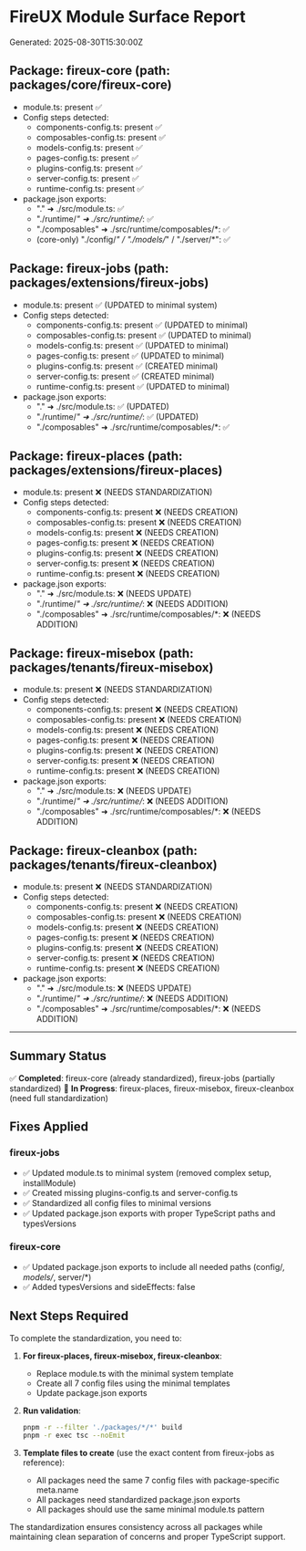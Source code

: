 # FireUX Module Surface Report

Generated: 2025-08-30T15:30:00Z

## Package: fireux-core (path: packages/core/fireux-core)

- module.ts: present ✅
- Config steps detected:
  - components-config.ts: present ✅
  - composables-config.ts: present ✅
  - models-config.ts: present ✅
  - pages-config.ts: present ✅
  - plugins-config.ts: present ✅
  - server-config.ts: present ✅
  - runtime-config.ts: present ✅
- package.json exports:
  - "." ➜ ./src/module.ts: ✅
  - "./runtime/_" ➜ ./src/runtime/_: ✅
  - "./composables" ➜ ./src/runtime/composables/\*: ✅
  - (core-only) "./config/_" / "./models/_" / "./server/\*": ✅

## Package: fireux-jobs (path: packages/extensions/fireux-jobs)

- module.ts: present ✅ (UPDATED to minimal system)
- Config steps detected:
  - components-config.ts: present ✅ (UPDATED to minimal)
  - composables-config.ts: present ✅ (UPDATED to minimal)
  - models-config.ts: present ✅ (UPDATED to minimal)
  - pages-config.ts: present ✅ (UPDATED to minimal)
  - plugins-config.ts: present ✅ (CREATED minimal)
  - server-config.ts: present ✅ (CREATED minimal)
  - runtime-config.ts: present ✅ (UPDATED to minimal)
- package.json exports:
  - "." ➜ ./src/module.ts: ✅ (UPDATED)
  - "./runtime/_" ➜ ./src/runtime/_: ✅ (UPDATED)
  - "./composables" ➜ ./src/runtime/composables/\*: ✅

## Package: fireux-places (path: packages/extensions/fireux-places)

- module.ts: present ❌ (NEEDS STANDARDIZATION)
- Config steps detected:
  - components-config.ts: present ❌ (NEEDS CREATION)
  - composables-config.ts: present ❌ (NEEDS CREATION)
  - models-config.ts: present ❌ (NEEDS CREATION)
  - pages-config.ts: present ❌ (NEEDS CREATION)
  - plugins-config.ts: present ❌ (NEEDS CREATION)
  - server-config.ts: present ❌ (NEEDS CREATION)
  - runtime-config.ts: present ❌ (NEEDS CREATION)
- package.json exports:
  - "." ➜ ./src/module.ts: ❌ (NEEDS UPDATE)
  - "./runtime/_" ➜ ./src/runtime/_: ❌ (NEEDS ADDITION)
  - "./composables" ➜ ./src/runtime/composables/\*: ❌ (NEEDS ADDITION)

## Package: fireux-misebox (path: packages/tenants/fireux-misebox)

- module.ts: present ❌ (NEEDS STANDARDIZATION)
- Config steps detected:
  - components-config.ts: present ❌ (NEEDS CREATION)
  - composables-config.ts: present ❌ (NEEDS CREATION)
  - models-config.ts: present ❌ (NEEDS CREATION)
  - pages-config.ts: present ❌ (NEEDS CREATION)
  - plugins-config.ts: present ❌ (NEEDS CREATION)
  - server-config.ts: present ❌ (NEEDS CREATION)
  - runtime-config.ts: present ❌ (NEEDS CREATION)
- package.json exports:
  - "." ➜ ./src/module.ts: ❌ (NEEDS UPDATE)
  - "./runtime/_" ➜ ./src/runtime/_: ❌ (NEEDS ADDITION)
  - "./composables" ➜ ./src/runtime/composables/\*: ❌ (NEEDS ADDITION)

## Package: fireux-cleanbox (path: packages/tenants/fireux-cleanbox)

- module.ts: present ❌ (NEEDS STANDARDIZATION)
- Config steps detected:
  - components-config.ts: present ❌ (NEEDS CREATION)
  - composables-config.ts: present ❌ (NEEDS CREATION)
  - models-config.ts: present ❌ (NEEDS CREATION)
  - pages-config.ts: present ❌ (NEEDS CREATION)
  - plugins-config.ts: present ❌ (NEEDS CREATION)
  - server-config.ts: present ❌ (NEEDS CREATION)
  - runtime-config.ts: present ❌ (NEEDS CREATION)
- package.json exports:
  - "." ➜ ./src/module.ts: ❌ (NEEDS UPDATE)
  - "./runtime/_" ➜ ./src/runtime/_: ❌ (NEEDS ADDITION)
  - "./composables" ➜ ./src/runtime/composables/\*: ❌ (NEEDS ADDITION)

---

## Summary Status

✅ **Completed**: fireux-core (already standardized), fireux-jobs (partially standardized)
🔄 **In Progress**: fireux-places, fireux-misebox, fireux-cleanbox (need full standardization)

## Fixes Applied

### fireux-jobs

- ✅ Updated module.ts to minimal system (removed complex setup, installModule)
- ✅ Created missing plugins-config.ts and server-config.ts
- ✅ Standardized all config files to minimal versions
- ✅ Updated package.json exports with proper TypeScript paths and typesVersions

### fireux-core

- ✅ Updated package.json exports to include all needed paths (config/_, models/_, server/\*)
- ✅ Added typesVersions and sideEffects: false

## Next Steps Required

To complete the standardization, you need to:

1. **For fireux-places, fireux-misebox, fireux-cleanbox**:
   - Replace module.ts with the minimal system template
   - Create all 7 config files using the minimal templates
   - Update package.json exports

2. **Run validation**:

   ```bash
   pnpm -r --filter './packages/*/*' build
   pnpm -r exec tsc --noEmit
   ```

3. **Template files to create** (use the exact content from fireux-jobs as reference):
   - All packages need the same 7 config files with package-specific meta.name
   - All packages need standardized package.json exports
   - All packages should use the same minimal module.ts pattern

The standardization ensures consistency across all packages while maintaining clean separation of concerns and proper TypeScript support.
